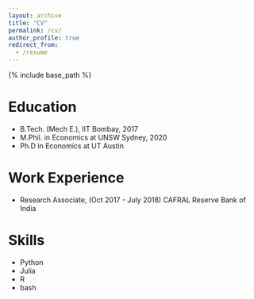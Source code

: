 ```yaml
---
layout: archive
title: "CV"
permalink: /cv/
author_profile: true
redirect_from:
  - /resume
---
```


{% include base_path %}

Education
======
* B.Tech. (Mech E.), IIT Bombay, 2017
* M.Phil. in Economics at UNSW Sydney, 2020
* Ph.D in Economics at UT Austin

Work Experience
======
* Research Associate, (Oct 2017 - July 2018)
CAFRAL
Reserve Bank of India 

Skills
======
* Python 
* Julia
* R
* bash
